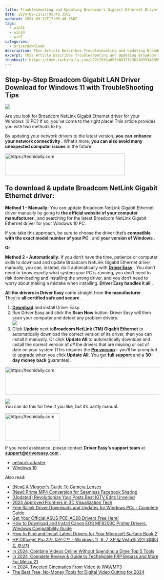 ```yaml
---
title: Troubleshooting and Updating Broadcom's Gigabit Ethernet Driver for a Seamless Windows 10 Connection
date: 2024-09-11T17:05:46.350Z
updated: 2024-09-12T17:05:46.350Z
tags:
  - win11
  - win10
  - win7
categories:
  - DriverDownload
description: This Article Describes Troubleshooting and Updating Broadcom's Gigabit Ethernet Driver for a Seamless Windows 10 Connection
excerpt: This Article Describes Troubleshooting and Updating Broadcom's Gigabit Ethernet Driver for a Seamless Windows 10 Connection
thumbnail: https://thmb.techidaily.com/c27c29fba053b8832f23b24095348059aefd5880debbcb1a483191d3fe3d1075.jpg
---
```


## Step-by-Step Broadcom Gigabit LAN Driver Download for Windows 11 with TroubleShooting Tips

![](https://images.drivereasy.com/wp-content/uploads/2018/12/snap000007.png)

 Are you look for Broadcom NetLink Gigabit Ethernet driver for your Windows 10 PC?  If so, you’ve come to the right place! This article provides you with two methods to try.

 By updating your network drivers to the latest version, **you**  **can**  **enhance your network connectivity** . What’s more, **you can also avoid many unexpected computer issues**   in the future.

<!-- affiliate ads begin -->
<a href="https://aligracehair.sjv.io/c/5597632/2115949/19272" target="_top" id="2115949">
  <img src="//a.impactradius-go.com/display-ad/19272-2115949" border="0" alt="https://techidaily.com" width="392" height="72"/>
</a>
<img height="0" width="0" src="https://aligracehair.sjv.io/i/5597632/2115949/19272" style="position:absolute;visibility:hidden;" border="0" />
<!-- affiliate ads end -->

## **To download & update Broadcom NetLink Gigabit Ethernet driver:**

**Method 1 – Manually:**  You can update Broadcom NetLink Gigabit Ethernet driver manually by going to **the official website of your computer manufacturer** , and searching for the latest Broadcom NetLink Gigabit Ethernet driver for your Windows 10 PC.

 If you take this approach, be sure to choose the driver that’s **compatible with the exact model number of your PC** , and **your version of Windows** .

**Or**

**Method 2 – Automatically:**   If you don’t have the time, patience or computer skills to download and update Broadcom NetLink Gigabit Ethernet driver manually, you can, instead, do it automatically with **[Driver Easy](https://tools.techidaily.com/drivereasy/download/)**  .  You don’t need to know exactly what system your PC is running, you don’t need to risk downloading and installing the wrong driver, and you don’t need to worry about making a mistake when installing. **Driver Easy handles it all** .

**All the drivers in Driver Easy** come straight from **the manufacturer** . They‘re **all certified safe and secure** .

1. **[Download](https://tools.techidaily.com/drivereasy/download/)**  and install Driver Easy.
2. Run Driver Easy and click the **Scan Now**  button. Driver Easy will then scan your computer and detect any problem drivers.  
![](https://images.drivereasy.com/wp-content/uploads/2018/12/snap000001.png)
3. Click **Update**  next to**Broadcom NetLink (TM) Gigabit Ethernet** to automatically download the correct version of its driver, then you can install it manually. Or click **Update All**  to automatically download and install the correct version of _all_  the drivers that are missing or out of date on your system (This requires the **[Pro version](https://tools.techidaily.com/drivereasy/download/)**  – you’ll be prompted to upgrade when you click **Update All.** You get **full support**  and a **30-day money back**  guarantee).  

<!-- affiliate ads begin -->
<a href="https://appsumo.8odi.net/c/5597632/2130871/7443" target="_top" id="2130871">
  <img src="//a.impactradius-go.com/display-ad/7443-2130871" border="0" alt="https://techidaily.com" width="728" height="90"/>
</a>
<img height="0" width="0" src="https://appsumo.8odi.net/i/5597632/2130871/7443" style="position:absolute;visibility:hidden;" border="0" />
<!-- affiliate ads end -->

![](https://images.drivereasy.com/wp-content/uploads/2018/12/snap000005.png)  
 You can do this for free if you like, but it’s partly manual.  

<!-- affiliate ads begin -->
<a href="https://aligracehair.sjv.io/c/5597632/2135411/19272" target="_top" id="2135411">
  <img src="//a.impactradius-go.com/display-ad/19272-2135411" border="0" alt="https://techidaily.com" width="180" height="90"/>
</a>
<img height="0" width="0" src="https://aligracehair.sjv.io/i/5597632/2135411/19272" style="position:absolute;visibility:hidden;" border="0" />
<!-- affiliate ads end -->

 If you need assistance, please contact **Driver Easy’s support team** at [**support@drivereasy.com**](https://tools.techidaily.com/drivereasy/download/) .

* [network adapter](https://tools.techidaily.com/drivereasy/download/)
* [Windows 10](https://tools.techidaily.com/drivereasy/download/)

<ins class="adsbygoogle"
     style="display:block"
     data-ad-format="autorelaxed"
     data-ad-client="ca-pub-7571918770474297"
     data-ad-slot="1223367746"></ins>

<ins class="adsbygoogle"
     style="display:block"
     data-ad-client="ca-pub-7571918770474297"
     data-ad-slot="8358498916"
     data-ad-format="auto"
     data-full-width-responsive="true"></ins>

<span class="atpl-alsoreadstyle">Also read:</span>
<div><ul>
<li><a href="https://youtube-lab.techidaily.com/-vloggers-guide-to-camera-lenses/"><u>[New] A Vlogger's Guide To Camera Lenses</u></a></li>
<li><a href="https://facebook-video-recording.techidaily.com/new-prime-mp4-conversion-for-seamless-facebook-sharing/"><u>[New] Prime MP4 Conversion for Seamless Facebook Sharing</u></a></li>
<li><a href="https://instagram-videos.techidaily.com/updated-revolutionize-your-posts-best-igtv-edits-unveiled/"><u>[Updated] Revolutionize Your Posts Best IGTV Edits Unveiled</u></a></li>
<li><a href="https://some-techniques.techidaily.com/2024-approved-frontiers-in-3d-visualization-tech/"><u>2024 Approved Frontiers in 3D Visualization Tech</u></a></li>
<li><a href="https://hardware-updates.techidaily.com/free-ralink-driver-downloads-and-updates-for-windows-pcs-complete-guide/"><u>Free Ralink Driver Downloads and Updates for Windows PCs - Complete Guide</u></a></li>
<li><a href="https://hardware-updates.techidaily.com/1722975543696-get-your-official-asus-pce-ac68-drivers-free-here/"><u>Get Your Official ASUS PCE-AC68 Drivers Free Here!</u></a></li>
<li><a href="https://hardware-updates.techidaily.com/how-to-download-and-install-canon-eos-mf8200c-printer-drivers-windows-compatibility-guide/"><u>How to Download and Install Canon EOS MF8200C Printer Drivers: Windows Compatibility Guide</u></a></li>
<li><a href="https://hardware-updates.techidaily.com/how-to-find-and-install-latest-drivers-for-your-microsoft-surface-book-2/"><u>How to Find and Install Latest Drivers for Your Microsoft Surface Book 2</u></a></li>
<li><a href="https://hardware-updates.techidaily.com/hp-officejet-pro-windows-11-8-7-xp-vista/"><u>HP Officejet Pro 지도 다운로드 - Windows 11, 8, 7, XP 및 Vista를 위한 업데이트 후보자</u></a></li>
<li><a href="https://ai-vdieo-software.techidaily.com/in-2024-combine-videos-online-without-spending-a-dime-top-5-tools/"><u>In 2024, Combine Videos Online Without Spending a Dime Top 5 Tools</u></a></li>
<li><a href="https://android-unlock.techidaily.com/in-2024-complete-review-and-guide-to-techeligible-frp-bypass-and-more-for-meizu-21-by-drfone-android/"><u>In 2024, Complete Review & Guide to Techeligible FRP Bypass and More For Meizu 21</u></a></li>
<li><a href="https://twitter-videos.techidaily.com/in-2024-tweeted-cinematics-from-video-to-wavmp3/"><u>In 2024, Tweeted Cinematics From Video to WAV/MP3</u></a></li>
<li><a href="https://facebook-video-share.techidaily.com/the-best-free-no-money-tools-for-digital-video-cutting-for-2024/"><u>The Best Free, No-Money Tools for Digital Video Cutting for 2024</u></a></li>
</ul></div>

